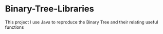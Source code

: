 # Binary-Tree-Libraries
This project I use Java to reproduce the Binary Tree and their relating useful functions
